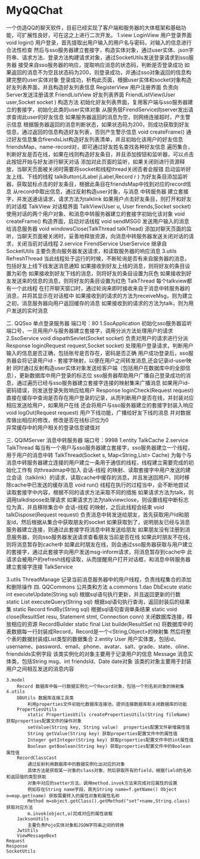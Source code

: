 # MyQQChat
一个仿造QQ的聊天软件，目前已经实现了客户端和服务器的大体框架和基础功能，可扩展性良好，可在这之上进行二次开发。
1.view
    LoginView 用户登录界面
        void login()
            用户登录，首先提取出用户输入的用户名与密码，对输入的信息进行合法性检查
	        然后与sso服务器建立套接字，构造实体对象，通过user实体、json字符串、请求方法、登录方法构建请求对象，通过SocketUtils发送登录请求到sso服务器
	        接受来自sso服务器的响应，提取响应消息的状态码，判断是否登录成功
	        如果返回的消息不为空且状态码为200，则登录成功，并通过sso对象返回的信息构建完整的user实体对象
	        登录成功，析构此页面，根据user实体和socket对象构造好友列表界面，并且构造好友列表信息
    RegisterView 用户注册界面
        负责向Server发送注册请求
    FriendListView 好友列表界面
        FriendListView(User user,Socket socket )
            构造方法
            初始化好友列表界面，复用客户端与sso服务器建立的套接字，初始化此类的user实体对象
	        从服务层FirendService向server发出请求查询此user的好友信息
	        如果服务器返回的消息为空，则网络连接超时，产生警示信息
	        根据服务器返回的消息判断状态，如果状态码为200，则成功获取到好友信息，通过返回的信息构造好友列表，否则产生警示信息
        void createFrame()
            通过好友信息集合firendsList构造好友列表清单，并且初始化该用户的好友信息friendsMap，name-record对，即可通过好友姓名查找各种好友信息
	        遍历集合，判断好友是否在线，如果在线则构造好友条目，并且添加按钮和监听器，可以点击此按钮开始与好友进行聊天对话
	        添加对此页面的监听，如果关闭则进行资源释放，当聊天页面被关闭时需要将socket和线程thread关闭否者会报错
	        启动监听好友上线、下线的线程
        talkButton(JLabel jLabel,Record r )
            为好友条目添加监听器，获取鼠标点击的好友条目，根据此条目在friendsMap中找到对应的record信息
	        从record中取出信息，通过反射构造user对象，与消息 中转服务器 建立套接字，并发送通话请求，请求方法为talklink
	        如果用户点击好友条目，则打开和好友的对话框
    TalkView 对话框界面
        TalkView(User u, User firends,Socket socket)
            使用对话的两个用户对象、和消息中转服务器建立的套接字初始化该对象
        void createFrame()
            构造界面，启动对话线程
        void sendMSG()
            发送用户输入的消息给消息服务器
        void windowsClose(TalkThread talkThead)
            添加对聊天页面的监听，当聊天页面被关闭时，妥善地释放资源，向消息中转服务器发送关闭对话的请求，关闭当前对话线程
2.service
    FirendService
    UserService 继承自 SocketUtils 
    主要负责向服务器发送请求，和读取服务器的响应消息
3.utils
    RefreshThread
        当此线程处于运行的时候，不断轮询是否有来自服务器的消息，包括好友上线下线发送消息通知
        如果接收到好友上线的消息，则将好友的条目设置为彩色
        如果接收到好友下线的消息，则将好友的条目设置为灰色
        如果接收到好友发送来的信息的消息，则将好友的条目设置为红色
    TalkThread
        每个talkview都有一个此线程
        在打开聊天窗口时，通过轮询来即时接收来自于消息中转服务器的消息，并将其显示在对话框中
        如果接收到的请求的方法为receiveMsg，则为建立之初，消息服务器向用户返回缓存的消息
        如果接收到的请求的方法为talk，则为用户发送的实时消息

二.        QQSso 单点登录服务器     端口号：80
1.SsoApplication
    初始化sso服务器监听端口号，一旦用用户与服务器建立套接字，调用分派方法处理用户的请求
2.SsoService
    void dispathSevlet(Socket socket)
        负责对用户的请求进行分派
    Response login(Request request,Socket socket)
        处理用户登录请求，判断用户输入的信息是否正确，包括账号是否存在，密码是否正确
	    用户成功登录后，sso服务器会将记录用户id - 套接字映射，以便在用户之间转发消息,还会记录id-user映射
        同时通过反射构造user实体对象发送给客户端（包括用户在数据库中的全部信息），更新数据库中用户登录的标志位
	    sso服务器帮助用户广播自己登录成功的消息，通过遍历已经与sso服务器建立套接字连接的映射集来广播消息
        如果用户id-密码错误，则发送登录失败响应给用户
    Response loginCheck(Request request)
        直接在缓存中查询是否存在用户登录的记录，从而判断用户是否在线，并封装对应相应发送给用户，如果用户在线
        还会将用户与sso服务器建立的套接字封装入响应
    void logOut(Request request)
        用户下线功能，广播给好友下线的消息
	    并对数据库做出相应的修改，修改是否在线标识位为0  
        异常缓存中的用户相关的登录信息键值对  

三.     QQIMServer 消息中转服务器   端口号：9998
1.entity
    TalkCache
2.service
    TalkThread
    每当有一个用户与sso服务器建立套接字，sso服务器建立一个线程，用于用户的消息中转
        TalkThread(Socket s, Map<String,List<Message>> Cache)
            为每个与消息中转服务器建立连接的用户建立一条用于通信的线程，线程建立需要完成的初始化工作有
            向threadmap中加入 会话-线程 的映射、读取套接字中用户发送的建立会话（talklink）的请求，读取cache中缓存的消息，并且发送回用户、同时移除cache中已发送的缓存消息
        void run()
            线程在执行的过程当中，会不断地尝试读取套接字中内容，根据不同的请求方法采取不同的措施
            如果请求方法为talk，则调用talkdispose处理请求
            如果请求方法为talkviewclose，则设置线程中断标志位为真，并且移除集合中 会话-线程 的映射，之后此线程会结束
        void talkDispose(Request request)
            负责消息中转发送给朋友，首先获取用户Id和朋友id，然后根据从集合中获取朋友的socket
            如果获取到了，说明朋友已经与消息服务器建立连接，则通过此套接字将消息中转发送给朋友
            如果朋友没有注册到消息服务器，则向sso服务器发送请求查看朋友当前是否在线
            如果此时朋友不在线，则将消息暂存到cache中
            如果此时朋友在线，则会通过sso服务器获取与用户建立的套接字，通过此套接字向用户发送msg-inform请求，将消息暂存到cache中
            此请求会被用户的refresh线程读取，从而提醒用户打开对话框，和消息中转服务器建立套接字连接
    TalkService

3.utils
    ThreadManage
        记录当前消息服务器中的用户线程，负责线程集合的添加和删除操作
四.     QQCommons 公共类和方法
a.commons
    1.dao
        DbExcute
            static int executeUpdate(String sql) 根据sql语句执行更新，并且返回更新的行数
            static List<Record> executeQuery(String sql) 根据sql语句执行查询，返回封装后的结果集 
            static Record findBy(String sql) 根据sql语句查询单条结果
            static void close(ResultSet resu, Statement stmt, Connection conn) 关闭数据库连接，释放相应的资源
        RecordBuilder
            static final List<Record> builde(ResultSet rs)
                将数据库中的表数据每一行封装成Record，Record是一个<String,Object>的映射集
                然后将整个表的数据封装成List<Record>类型的数据集合
    2.entity
        User
            用户实体类，包括id、username、password、email、phone、avatar、salt、grade、state、oline、friendsIds实例字段
            该类实例化的对象主要用于记录用户的信息
        Message
            消息实体类，包括String msg、int friendsId、Date date对象
            该类的对象主要用于封装用户之间相互发送的消息内容

    3.model
        Record 数据库中每一行数据实例化一个Record对象，包括一个列名到对象的映射集
    4.utils
        DBUtils 数据库连接工具类
            利用properties文件初始化数据库连接池，提供连接数据库和关闭数据库的功能
        PropertiesUtils 
            static PropertiesUtils createPropertiesUtils(String fileName)   获取properties配置文件的操作对象
            setValue(String key, String value)  properties配置文件新增属性值
            String getValue(String key) 获取properties配置文件中的属性值
            Integer getInteger(String key) 获取properties配置文件中的int属性值
            Boolean getBoolean(String key) 获取properties配置文件中的Boolean属性值
        RecordClassCast
            通过反射利用数据库中的数据实例化出对应的对象
            具体方法是获取某一对象的class对象，然后获取所有的field，根据field的名称和返回值的类型获取
            对象中对应的setter方法，调用method.invok方法来完成对应属性的设置
            例如存在String name字段，首先String name=f.getName() Object o=map.get(name) 获取需要转入的属性对象和属性名称
            Method m=object.getClass().getMethod("set"+name,String.class) 获取对应方法
            m.invok(object,o)完成对应的属性装载 
        JacksonUtils
            主要负责Pojo实体对象和JSON字符串之间的转换
        JwtUtils
        ViewMessageBoxt
    Request
    Response
    SocketUtils
